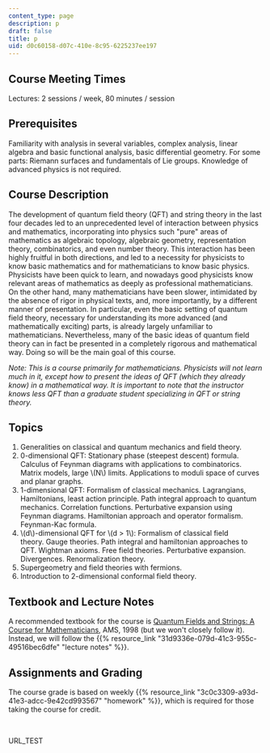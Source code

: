 ```yaml
---
content_type: page
description: p
draft: false
title: p
uid: d0c60158-d07c-410e-8c95-6225237ee197
---
```

## Course Meeting Times

Lectures: 2 sessions / week, 80 minutes / session

## Prerequisites

Familiarity with analysis in several variables, complex analysis, linear algebra and basic functional analysis, basic differential geometry. For some parts: Riemann surfaces and fundamentals of Lie groups. Knowledge of advanced physics is not required.

## Course Description

The development of quantum field theory (QFT) and string theory in the last four decades led to an unprecedented level of interaction between physics and mathematics, incorporating into physics such "pure" areas of mathematics as algebraic topology, algebraic geometry, representation theory, combinatorics, and even number theory. This interaction has been highly fruitful in both directions, and led to a necessity for physicists to know basic mathematics and for mathematicians to know basic physics. Physicists have been quick to learn, and nowadays good physicists know relevant areas of mathematics as deeply as professional mathematicians. On the other hand, many mathematicians have been slower, intimidated by the absence of rigor in physical texts, and, more importantly, by a different manner of presentation. In particular, even the basic setting of quantum field theory, necessary for understanding its more advanced (and mathematically exciting) parts, is already largely unfamiliar to mathematicians. Nevertheless, many of the basic ideas of quantum field theory can in fact be presented in a completely rigorous and mathematical way. Doing so will be the main goal of this course.         

*Note: This is a course primarily for mathematicians. Physicists will not learn much in it, except how to present the ideas of QFT (which they already know) in a mathematical way. It is important to note that the instructor knows less QFT than a graduate student specializing in QFT or string theory.*      

## Topics

1. Generalities on classical and quantum mechanics and field theory.
2. 0-dimensional QFT: Stationary phase (steepest descent) formula. Calculus of Feynman diagrams with applications to combinatorics. Matrix models, large \\(N\\) limits. Applications to moduli space of curves and planar graphs.
3. 1-dimensional QFT: Formalism of classical mechanics. Lagrangians, Hamiltonians, least action principle. Path integral approach to quantum mechanics. Correlation functions. Perturbative expansion using Feynman diagrams. Hamiltonian approach and operator formalism. Feynman-Kac formula.
4. \\(d\\)\-dimensional QFT for \\(d > 1\\): Formalism of classical field theory. Gauge theories. Path integral and hamiltonian approaches to QFT. Wightman axioms. Free field theories. Perturbative expansion. Divergences. Renormalization theory.
5. Supergeometry and field theories with fermions.
6. Introduction to 2-dimensional conformal field theory.    

## Textbook and Lecture Notes

A recommended textbook for the course is [Quantum Fields and Strings: A Course for Mathematicians](https://bookstore.ams.org/qft-1-2-s/), AMS, 1998 (but we won't closely follow it). Instead, we will follow the {{% resource_link "31d9336e-079d-41c3-955c-49516bec6dfe" "lecture notes" %}}.   

## Assignments and Grading

The course grade is based on weekly {{% resource_link "3c0c3309-a93d-41e3-adcc-9e42cd993567" "homework" %}}, which is required for those taking the course for credit.

 

URL\_TEST